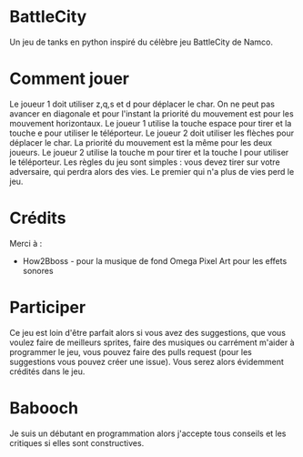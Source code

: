 # BattleCity
Un jeu de tanks en python inspiré du célèbre jeu BattleCity de Namco.
# Comment jouer
Le joueur 1 doit utiliser z,q,s et d pour déplacer le char. On ne peut pas avancer en diagonale et pour l'instant la priorité du mouvement est pour les mouvement horizontaux. Le joueur 1 utilise la touche espace pour tirer et la touche e pour utiliser le téléporteur. Le joueur 2 doit utiliser les flèches pour déplacer le char. La priorité du mouvement est la même pour les deux joueurs. Le joueur 2 utilise la touche m pour tirer et la touche l pour utiliser le téléporteur. Les règles du jeu sont simples : vous devez tirer sur votre adversaire, qui perdra alors des vies. Le premier qui n'a plus de vies perd le jeu.

# Crédits
Merci à :
 - How2Bboss - pour la musique de fond
 Omega Pixel Art pour les effets sonores
# Participer
Ce jeu est loin d'être parfait alors si vous avez des suggestions, que vous voulez faire de meilleurs sprites, faire des musiques ou carrément m'aider à programmer le jeu, vous pouvez faire des pulls request (pour les suggestions vous pouvez créer une issue). Vous serez alors évidemment crédités dans le jeu.
# Babooch
Je suis un débutant en programmation alors j'accepte tous conseils et les critiques si elles sont constructives.
